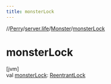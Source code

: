 ```yaml
---
title: monsterLock
---
```

//[Perry](../../../index.html)/[server.life](../index.html)/[Monster](index.html)/[monsterLock](monster-lock.html)



# monsterLock



[jvm]\
val [monsterLock](monster-lock.html): [ReentrantLock](https://docs.oracle.com/javase/8/docs/api/java/util/concurrent/locks/ReentrantLock.html)




